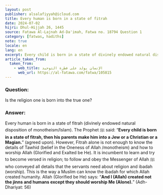 ```yaml
---
layout: post
publisher: alsalafiyyah@icloud.com
title: Every human is born in a state of fitrah
date: 2024-07-02
hijri: Dhul-Hijjah 26, 1445
source: Fatawa Al-Lajnah Ad-Da'imah, Fatwa no. 18794 Question 1
category: [fatwas, hadiths]
note: true
locale: en
lang: en
excerpt: Every child is born in a state of divinely endowed natural disposition of monotheism/Islam, then his parents make him into a Jew or a Christian or a Magian.
article_taken_from: 
  taken_from:
    - web_title: الإنسان يولد على فطرة التوحيد
      web_url: https://al-fatawa.com/fatwa/105815
---
```


### Question: 
Is the religion one is born into the true one? 

### Answer: 
Every human is born in a state of fitrah (divinely endowed natural disposition of monotheism/Islam). The Prophet ﷺ said: “**Every child is born in a state of fitrah, then his parents make him into a Jew or a Christian or a Magian.**” (agreed upon). However, Fitrah alone is not enough to know the details of Tawhid (belief in the Oneness of Allah /monotheism) and how to worship Allah (Glorified and Exalted be He). It is incumbent to learn and try to become versed in religion; to follow and obey the Messenger of Allah ﷺ who conveyed all details that the servants need about religion and ibadah (worship). This is the way a Muslim can know the ibadah for which Allah created humanity. Allah (Glorified be He) says: “**And I (Allah) created not the jinns and humans except they should worship Me (Alone).**” (Adh-Dhariyat: 56)
